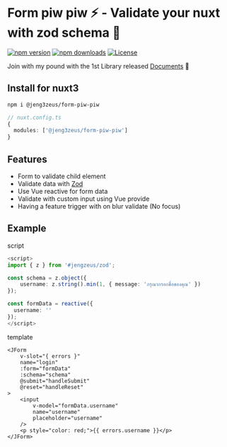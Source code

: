 # Form piw piw ⚡️ - Validate your nuxt with zod schema 🪿
[![npm version][npm-version-src]][npm-version-href]
[![npm downloads][npm-downloads-src]][npm-downloads-href]
[![License][license-src]][license-href]

Join with my pound with the 1st Library released  [Documents][documents-href] 🐣

## Install for nuxt3
```bash
npm i @jeng3zeus/form-piw-piw
```

```ts
// nuxt.config.ts
{
  modules: ['@jeng3zeus/form-piw-piw']
}
```

## Features
- Form to validate child element
- Validate data with [Zod][zod-href]
- Use Vue reactive for form data
- Validate with custom input using Vue provide
- Having a feature trigger with on blur validate (No focus)



## Example
script
```ts
<script>
import { z } from '#jengzeus/zod';

const schema = z.object({
    username: z.string().min(1, { message: 'กรุณากรอกชื่อของคุณ' })
});

const formData = reactive({
  username: ''
});
</script>
```

template
```vue
<JForm
    v-slot="{ errors }"
    name="login"
    :form="formData"
    :schema="schema"
    @submit="handleSubmit"
    @reset="handleReset"
>
    <input 
        v-model="formData.username"
        name="username" 
        placeholder="username"
    />
    <p style="color: red;">{{ errors.username }}</p>
</JForm>
```


<!-- Badges -->
[npm-version-src]: https://img.shields.io/npm/v/@jeng3zeus/form-piw-piw/latest.svg?style=flat&colorA=020420&colorB=00DC82
[npm-version-href]: https://www.npmjs.com/package/@jeng3zeus/form-piw-piw

[npm-downloads-src]: https://img.shields.io/npm/dm/@jeng3zeus/form-piw-piw.svg?style=flat&colorA=020420&colorB=00DC82
[npm-downloads-href]: https://www.npmjs.com/package/@jeng3zeus/form-piw-piw

[license-src]: https://img.shields.io/github/license/JENGZY-devBoi/jengzeus-form-piw-piw.svg?style=flat&colorA=020420&colorB=00DC82
[license-href]: https://github.com/JENGZY-devBoi/jengzeus-form-piw-piw/blob/main/LICENSE

[documents-href]: https://google.com
[zod-href]: https://zod.dev/
